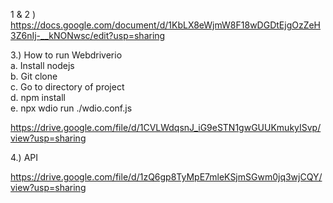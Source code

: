1 & 2 ) https://docs.google.com/document/d/1KbLX8eWjmW8F18wDGDtEjgOzZeH3Z6nIj-__kNONwsc/edit?usp=sharing </br>

3.) How to run Webdriverio </br>
  a. Install nodejs </br>
  b. Git clone </br>
  c. Go to directory of project </br>
  d. npm install </br>
  e. npx wdio run ./wdio.conf.js </br>

  https://drive.google.com/file/d/1CVLWdqsnJ_iG9eSTN1gwGUUKmukyISvp/view?usp=sharing </br>

4.) API </br>

https://drive.google.com/file/d/1zQ6gp8TyMpE7mleKSjmSGwm0jq3wjCQY/view?usp=sharing </br>
